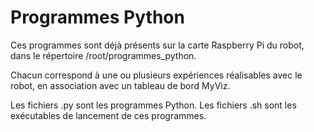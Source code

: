 # Programmes Python
Ces programmes sont déjà présents sur la carte Raspberry Pi du robot, dans le répertoire /root/programmes_python.

Chacun correspond à une ou plusieurs expériences réalisables avec le robot, en association avec un tableau de bord MyViz.

Les fichiers .py sont les programmes Python. Les fichiers .sh sont les exécutables de lancement de ces programmes.
